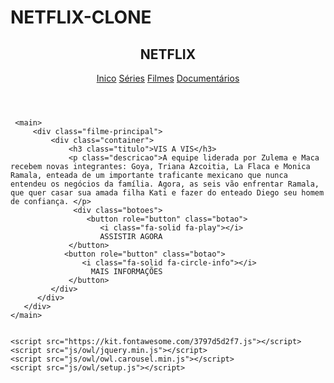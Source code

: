 # NETFLIX-CLONE 

<!DOCTYPE html>
<html lang="pt-br">
<head>
    <meta charset="UTF-8">
    <meta http-equiv="X-UA-Compatible" content="IE=edge">
    <meta name="viewport" content="width=device-width, initial-scale=1.0">
   <link rel="stylesheet" href="style/main.css">
    
   <!--responsividade-->
   <link rel="stylesheet" href="style/responsive.css">

   <!--owl css-->
   <link rel="stylesheet" href="style/owl/owl.carousel.min.css">
   <link rel="stylesheet" href="style/owl/owl.theme.default.min.css">
    
   <title>NETFLIX CLONE</title>
</head>
<body>
    <header>
        <div class="container">
            <h2 class="logo">NETFLIX</h2>
        <nav>
       <a href="#">Inico</a>
       <a href="#">Séries</a>
       <a href="#">Filmes</a>
       <a href="#">Documentários</a>
        </nav>
      </div>
    </header>

     <main>
         <div class="filme-principal">
             <div class="container">
                 <h3 class="titulo">VIS A VIS</h3>
                 <p class="descricao">A equipe liderada por Zulema e Maca recebem novas integrantes: Goya, Triana Azcoitia, La Flaca e Monica Ramala, enteada de um importante traficante mexicano que nunca entendeu os negócios da família. Agora, as seis vão enfrentar Ramala, que quer casar sua amada filha Kati e fazer do enteado Diego seu homem de confiança. </p>
                  <div class="botoes">
                     <button role="button" class="botao">
                        <i class="fa-solid fa-play"></i>
                        ASSISTIR AGORA 
                 </button>
                <button role="button" class="botao">
                    <i class="fa-solid fa-circle-info"></i>
                      MAIS INFORMAÇÕES 
                 </button>
             </div>
          </div> 
       </div>
    </main>

<div class="carrosel-filmes">
<div class="owl-carousel owl-theme">
        <div class="item">
              <img class="box-filme" src="img/min1.jpg" alt="" srcset="">
        </div>
        <div class="item">
            <img class="box-filme" src="img/min2.jpg" alt="" srcset="">
      </div>
      <div class="item">
        <img class="box-filme" src="img/min3.jpg" alt="" srcset="">
  </div>
  <div class="item">
    <img class="box-filme" src="img/min4.jpg" alt="" srcset="">
</div>
<div class="item">
    <img class="box-filme" src="img/min5.jpg" alt="" srcset="">
</div>
<div class="item">
    <img class="box-filme" src="img/min6.jpg" alt="" srcset="">
</div>
<div class="item">
    <img class="box-filme" src="img/min7.jpg" alt="" srcset="">
</div>
<div class="item">
    <img class="box-filme" src="img/min8.jpg" alt="" srcset="">
</div>
<div class="item">
    <img class="box-filme" src="img/min9.jpg" alt="" srcset="">
</div>
<div class="item">
    <img class="box-filme" src="img/min10.jpg" alt="" srcset="">
</div>
</div>
</div>

    <script src="https://kit.fontawesome.com/3797d5d2f7.js"></script>
    <script src="js/owl/jquery.min.js"></script>
    <script src="js/owl/owl.carousel.min.js"></script>
    <script src="js/owl/setup.js"></script>

</body>
</html>

